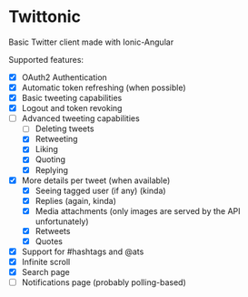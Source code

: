 # Twittonic
Basic Twitter client made with Ionic-Angular

Supported features:
- [X] OAuth2 Authentication
- [X] Automatic token refreshing (when possible)
- [X] Basic tweeting capabilities
- [X] Logout and token revoking
- [ ] Advanced tweeting capabilities
  - [ ] Deleting tweets
  - [X] Retweeting
  - [X] Liking
  - [X] Quoting
  - [X] Replying
- [X] More details per tweet (when available)
  - [X] Seeing tagged user (if any) (kinda)
  - [X] Replies (again, kinda)
  - [X] Media attachments (only images are served by the API unfortunately)
  - [X] Retweets
  - [X] Quotes
- [X] Support for #hashtags and @ats
- [X] Infinite scroll
- [X] Search page
- [ ] Notifications page (probably polling-based)
